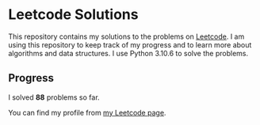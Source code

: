 # Leetcode Solutions

This repository contains my solutions to the problems on [Leetcode](https://leetcode.com/problemset/all/). I am using this repository to keep track of my progress and to learn more about algorithms and data structures. I use Python 3.10.6 to solve the problems.

## Progress

I solved **88** problems so far.

You can find my profile from [my Leetcode page](https://leetcode.com/taner_celikkiran/).
